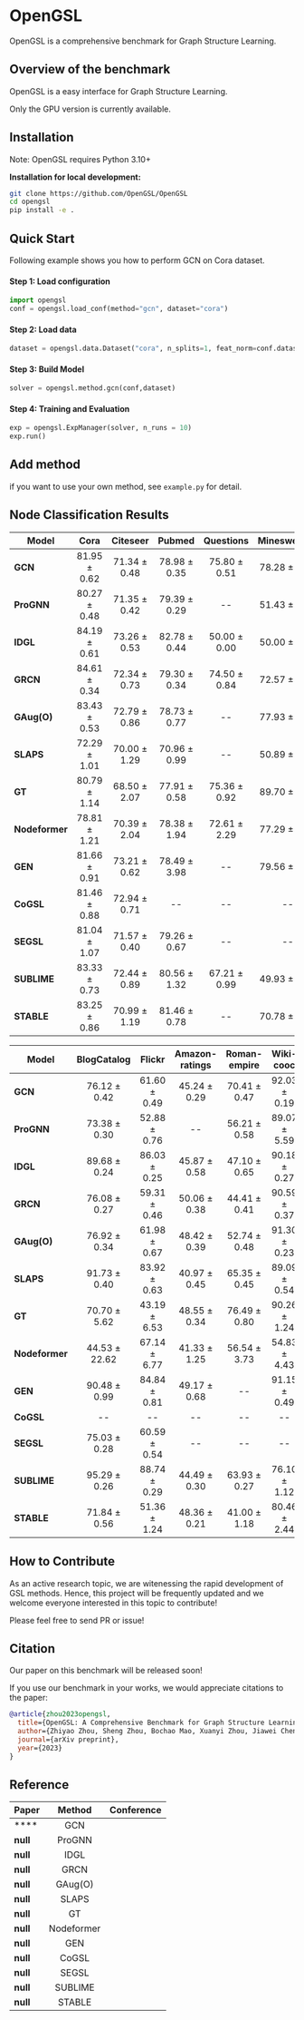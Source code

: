 # OpenGSL
OpenGSL is a comprehensive benchmark for Graph Structure Learning.

## Overview of the benchmark
OpenGSL is a easy interface for Graph Structure Learning.

Only the GPU version is currently available.


## Installation
Note: OpenGSL requires Python 3.10+

<!-- **Using Pip**
``` bash
pip install opengsl
``` -->

**Installation for local development:**
``` bash
git clone https://github.com/OpenGSL/OpenGSL
cd opengsl
pip install -e .
```

## Quick Start
Following example shows you how to perform GCN on Cora dataset. 

#### Step 1: Load configuration
``` python
import opengsl
conf = opengsl.load_conf(method="gcn", dataset="cora")
```

#### Step 2: Load data
``` python
dataset = opengsl.data.Dataset("cora", n_splits=1, feat_norm=conf.dataset['feat_norm'])
```

#### Step 3: Build Model
``` python
solver = opengsl.method.gcn(conf,dataset)
```

#### Step 4: Training and Evaluation
``` python
exp = opengsl.ExpManager(solver, n_runs = 10)
exp.run()
```

## Add method
if you want to use your own method, see `example.py` for detail.


## Node Classification Results
| **Model**      | **Cora**     | **Citeseer** | **Pubmed**   | **Questions** | **Minesweeper** |
|----------------|:------------:|:------------:|:------------:|:-------------:|:---------------:|
| **GCN**        | 81.95 ± 0.62 | 71.34 ± 0.48 | 78.98 ± 0.35 | 75.80 ± 0.51  | 78.28 ± 0.44    |
| **ProGNN**     | 80.27 ± 0.48 | 71.35 ± 0.42 | 79.39 ± 0.29 | --            | 51.43 ± 2.22    |
| **IDGL**       | 84.19 ± 0.61 | 73.26 ± 0.53 | 82.78 ± 0.44 | 50.00 ± 0.00  | 50.00 ± 0.00    |
| **GRCN**       | 84.61 ± 0.34 | 72.34 ± 0.73 | 79.30 ± 0.34 | 74.50 ± 0.84  | 72.57 ± 0.49    |
| **GAug(O)**    | 83.43 ± 0.53 | 72.79 ± 0.86 | 78.73 ± 0.77 | --            | 77.93 ± 0.64    |
| **SLAPS**      | 72.29 ± 1.01 | 70.00 ± 1.29 | 70.96 ± 0.99 | --            | 50.89 ± 1.72    |
| **GT**         | 80.79 ± 1.14 | 68.50 ± 2.07 | 77.91 ± 0.58 | 75.36 ± 0.92  | 89.70 ± 0.28    |
| **Nodeformer** | 78.81 ± 1.21 | 70.39 ± 2.04 | 78.38 ± 1.94 | 72.61 ± 2.29  | 77.29 ± 1.71    |
| **GEN**        | 81.66 ± 0.91 | 73.21 ± 0.62 | 78.49 ± 3.98 | --            | 79.56 ± 1.09    |
| **CoGSL**      | 81.46 ± 0.88 | 72.94 ± 0.71 | --           | --            | --              |
| **SEGSL**      | 81.04 ± 1.07 | 71.57 ± 0.40 | 79.26 ± 0.67 | --            | --              |
| **SUBLIME**    | 83.33 ± 0.73 | 72.44 ± 0.89 | 80.56 ± 1.32 | 67.21 ± 0.99  | 49.93 ± 1.36    |
| **STABLE**     | 83.25 ± 0.86 | 70.99 ± 1.19 | 81.46 ± 0.78 | --            | 70.78 ± 0.27    |


| **Model**      | **BlogCatalog** | **Flickr**   | **Amazon-ratings** | **Roman-empire** | **Wiki-cooc**  |
|----------------|:---------------:|:------------:|:------------------:|:----------------:|:--------------:|
| **GCN**        | 76.12 ± 0.42    | 61.60 ± 0.49 | 45.24 ± 0.29       | 70.41 ± 0.47     | 92.03 ± 0.19   |
| **ProGNN**     | 73.38 ± 0.30    | 52.88 ± 0.76 | --                 | 56.21 ± 0.58     | 89.07 ± 5.59   |
| **IDGL**       | 89.68 ± 0.24    | 86.03 ± 0.25 |  45.87 ± 0.58      | 47.10 ± 0.65     |  90.18 ± 0.27  |
| **GRCN**       | 76.08 ± 0.27    | 59.31 ± 0.46 | 50.06 ± 0.38       | 44.41 ± 0.41     | 90.59 ± 0.37   |
| **GAug(O)**    | 76.92 ± 0.34    | 61.98 ± 0.67 | 48.42 ± 0.39       | 52.74 ± 0.48     | 91.30 ± 0.23   |
| **SLAPS**      | 91.73 ± 0.40    | 83.92 ± 0.63 | 40.97 ± 0.45       | 65.35 ± 0.45     | 89.09 ± 0.54   |
| **GT**         | 70.70 ± 5.62    | 43.19 ± 6.53 | 48.55 ± 0.34       | 76.49 ± 0.80     | 90.26 ± 1.24   |
| **Nodeformer** | 44.53 ± 22.62   | 67.14 ± 6.77 | 41.33 ± 1.25       | 56.54 ± 3.73     | 54.83 ± 4.43   |
| **GEN**        | 90.48 ± 0.99    | 84.84 ± 0.81 | 49.17 ± 0.68       | --               | 91.15 ± 0.49   |
| **CoGSL**      | --              | --           | --                 | --               | --             |
| **SEGSL**      | 75.03 ± 0.28    | 60.59 ± 0.54 | --                 | --               | --             |
| **SUBLIME**    | 95.29 ± 0.26    | 88.74 ± 0.29 | 44.49 ± 0.30       | 63.93 ± 0.27     | 76.10 ± 1.12   |
| **STABLE**     | 71.84 ± 0.56    | 51.36 ± 1.24 | 48.36 ± 0.21       | 41.00 ± 1.18     | 80.46 ± 2.44   |

## How to Contribute
As an active research topic, we are witenessing the rapid development of GSL methods.
Hence, this project will be frequently updated and we welcome everyone interested in this topic to contribute! 

Please feel free to send PR or issue!

## Citation
Our paper on this benchmark will be released soon!

If you use our benchmark in your works, we would appreciate citations to the paper:

```bibtex
@article{zhou2023opengsl,
  title={OpenGSL: A Comprehensive Benchmark for Graph Structure Learning},
  author={Zhiyao Zhou, Sheng Zhou, Bochao Mao, Xuanyi Zhou, Jiawei Chen, Qiaoyu Tan, Daochen Zha, Can Wang, Yan Feng, Chun Chen},
  journal={arXiv preprint},
  year={2023}
}
```

## Reference

| **Paper** | **Method** | **Conference** |
|---------|:----------:|:--------------:|
| ****      | GCN        |                |
| **null**  | ProGNN     |                |
| **null**  | IDGL       |                |
| **null**  | GRCN       |                |
| **null**  | GAug(O)    |                |
| **null**  | SLAPS      |                |
| **null**  | GT         |                |
| **null**  | Nodeformer |                |
| **null**  | GEN        |                |
| **null**  | CoGSL      |                |
| **null**  | SEGSL      |                |
| **null**  | SUBLIME    |                |
| **null**  | STABLE     |                |